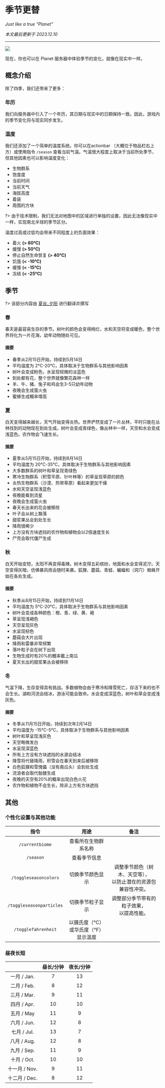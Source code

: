 # 季节更替

*Just like a true "Planet"*

*本文最后更新于 2023.12.10*

----
![](https://assets-docs.usolia.net/docs.usolia.net/images/pl01/seasons/seasons-banner.png)

现在，你也可以在 Planet 服务器中体验季节的变化，就像在现实中一样。

## 概念介绍

除了四季，我们还带来了更多：

### 年历

我们向服务器中引入了一个年历，其日期与现实中的日期保持一致。因此，游戏内的季节变化将与现实同步发生。

### 温度

我们还添加了一个简单的温度系统。你可以在actionbar （大概位于物品栏右上方）或使用指令 `/season` 查看当前气温。气温很大程度上取决于当前所处季节，但其他因素也可以影响温度变化：

- 生物群系
- 饱食度
- 当前时间
- 当前天气
- 海拔高度
- 着装
- 周围的方块

?> 由于技术限制，我们无法对地图中的区域进行单独的设置，因此无法像现实中一样，实现南北半球的季节区分。

温度过高或过低均会带来不同程度上的负面效果：

- 着火 **(> 60℃)**
- 缓慢 **(> 50℃)**
- 停止自然生命恢复 **(> 40℃)**
- 饥饿 **(< -10℃)**
- 缓慢 **(< -15℃)**
- 冻结 **(< -25℃)**


## 季节

?> 该部分内容由 [夏谷_夕阳](https://usolia.net/members/320/) 进行翻译并撰写

### 春

春天是最容易生存的季节。树叶的颜色会变得绚烂，水和天空将变成暖色，整个世界将化为一片花海，幼年动物随处可见。

#### 摘要

- 春季从2月15日开始，持续到5月14日
- 平均温度为 2°C-20°C，具体取决于生物群系与其他影响因素
- 树叶会变成粉色，水呈现轻微的淡蓝色
- 到处都有花，整个世界就像繁花森林一样
- 羊、牛、猪、兔子和鸡会生3-5只幼年动物
- 夜晚会生成萤火虫
- 蜜蜂生成概率增高

### 夏

白天变得越来越长，天气开始变得炎热。世界俨然变成了一片丛林，平时只能在丛林找到的动物现在到处生成。树叶会变成青绿色，像丛林中一样，天空和水会变成浅蓝色。农作物会飞速生长。

#### 摘要

- 夏季从5月15日开始，持续到8月14日
- 平均温度为 20°C-35°C，具体取决于生物群系与其他影响因素
- 大多数群系的树叶和草呈现青绿色
- 寒冷生物群系（积雪平原、针叶林等）的草呈现草原的颜色
- 炎热生物群系（沙漠、热带草原）看起来更加干燥
- 水和天空呈现浅蓝色
- 夜晚能看到流星
- 夜晚会生成萤火虫
- 春天长出来的花会被移除
- 叶子会从树上飘落
- 甜浆果丛会到处生长
- 降雨很稀少
- 上方没有方块遮挡的农作物和植物会以2倍速度生长
- 尸壳会取代僵尸生成

### 秋

白天开始变短，太阳不再变得毒辣。树木变得五彩缤纷，地面和水会变得泥泞。天空变得灰暗，仿佛暴风雨会随时来袭。狐狸、蘑菇、青蛙、蝙蝠和（洞穴）蜘蛛开始在各处生成。

#### 摘要

- 秋季从8月15日开始，持续到11月14日
- 平均温度为 5°C-20°C，具体取决于生物群系与其他影响因素
- 树叶会变成各种颜色：橙、青、绿、黄、褐
- 草呈现浅褐色
- 天空呈现灰色
- 水呈现棕色
- 蘑菇会大片出现
- 降雨和雷暴非常频繁
- 落叶粒子会在树下出现
- 生物生成时有20%的概率戴上南瓜
- 夏天长出的甜浆果丛会被移除

### 冬

气温下降，生存变得具有挑战。多数植物会由于寒冷和降雪死亡，存活下来的也不会生长。湖和河流会结冰，游泳可能会致命。水会变成深蓝色，树叶和草会变成浅灰色。

#### 摘要

- 冬季从11月15日开始，持续到次年2月14日
- 平均温度为 -15°C-5°C，具体取决于生物群系与其他影响因素
- 树叶和草呈现浅灰色
- 天空略微发白
- 水呈现深蓝色
- 所有上方没有方块遮挡的水源会结冰
- 降雪将代替降雨，积雪会在春天到来后被移除
- 白色狐狸和雪傀儡（没有南瓜头）会到处生成
- 流浪者会取代骷髅生成
- 夜晚的天空有20%的概率出现白色火花
- 农作物和植物不会生长，除非上方有方块遮挡

## 其他

### 个性化设置与其他功能

|           指令           |                  用途                  |                               备注                               |
|:------------------------:|:--------------------------------------:|:----------------------------------------------------------------:|
|     `/currentbiome`      |          查看所在生物群系名称          |                                                                  |
|        `/season`         |              查看季节信息              |                                                                  |
|  `/toggleseasoncolors`   |            切换季节颜色显示            | 调整季节颜色（树木、天空等），<br>以防止潜在的资源包兼容性冲突。 |
| `/toggleseasonparticles` |            切换季节粒子显示            |           调整部分季节带有的粒子效果，<br>以提高性能。           |
|   `/togglefahrenheit`    | 以摄氏度（℃）<br>或华氏度（℉）显示温度 |                                                                  |

### 昼夜长短

|               | 昼长/分钟 | 夜长/分钟 |
|:-------------:|:---------:|:---------:|
|  一月 / Jan.  |     7     |    13     |
|  二月 / Feb.  |     8     |    12     |
|  三月 / Mar.  |     9     |    11     |
|  四月 / Apr.  |    10     |    10     |
|  五月 / May   |    11     |     9     |
|  六月 / Jun.  |    12     |     8     |
|  七月 / Jul.  |    13     |     7     |
|  八月 / Aug.  |    12     |     8     |
|  九月 / Sep.  |    11     |     9     |
|  十月 / Oct.  |    10     |    10     |
| 十一月 / Nov. |     9     |    11     |
| 十二月 / Dec. |     8     |    12     |

